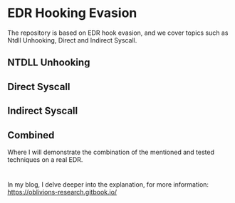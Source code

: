 # EDR Hooking Evasion
The repository is based on EDR hook evasion, and we cover topics such as Ntdll Unhooking, Direct and Indirect Syscall.

## NTDLL Unhooking

## Direct Syscall

## Indirect Syscall


## Combined
Where I will demonstrate the combination of the mentioned and tested techniques on a real EDR.

#
In my blog, I delve deeper into the explanation, for more information: https://oblivions-research.gitbook.io/